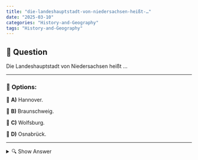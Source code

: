 ```yaml
---
title: "die-landeshauptstadt-von-niedersachsen-heißt-…"
date: "2025-03-10"
categories: "History-and-Geography"
tags: "History-and-Geography"
---
```


## 📌 **Question**

Die Landeshauptstadt von Niedersachsen heißt …



---

### 📝 **Options:**

🔘 **A)** Hannover.

🔘 **B)** Braunschweig.

🔘 **C)** Wolfsburg.

🔘 **D)** Osnabrück.

---

<details>
  <summary>🔍 Show Answer</summary>

  <p>
💡  <b>Correct Answer:</b>  a
  </p>
  <p>
    📖<b>Explanation:</b>
    Niedersachsen ist eines der 16 Bundesländer Deutschlands, gelegen im Nordwesten des Landes. Es grenzt unter anderem an die Nordsee und umfasst vielfältige Landschaften wie das Wattenmeer und das Harzgebirge. Die Landeshauptstadt spielt eine zentrale Rolle in der Verwaltung und Kultur des Bundeslandes. Zu den größten Städten zählen Hannover, Braunschweig, Wolfsburg und Osnabrück. Diese Frage prüft das Wissen über die Hauptstadt von Niedersachsen und die geographischen Strukturen Deutschlands.
  </p>
</details>
